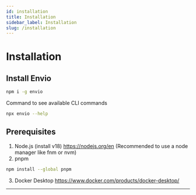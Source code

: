 ```yaml
---
id: installation
title: Installation
sidebar_label: Installation
slug: /installation
---
```


# Installation

## Install Envio
```bash
npm i -g envio
```


Command to see available CLI commands
```bash
npx envio --help
```


## Prerequisites
1. Node.js (install v18) https://nodejs.org/en
   (Recommended to use a node manager like fnm or nvm)
2. pnpm
```bash
npm install --global pnpm
```
3. Docker Desktop https://www.docker.com/products/docker-desktop/


---